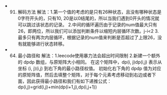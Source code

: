 * 91. 解码方法
解法：1.第一个值的考虑的是只有26种状态，且没有哪种状态是0字符开头的，只有10, 20是以0结尾的，所以当我们遇到0开头的情况就可以跳过该状态的记录。
      2.中间的循环遍历由于记录的num值最大只有26，即两位，所以我们可以添加判断条件以缩短内层循环次数。j-i<2
      3.最多只有两次内层循环，根据记录的num值来判断是否超过了上限26，没有就能够进行状态转移。
   
* 64. 最小路径和
解法：1.leecode使用暴力法会超出时间限制
      2.新建一个额外的 dpdp 数组，与原矩阵大小相同。
      在这个矩阵中，dp(i, j)dp(i,j) 表示从坐标 (i, j)(i,j) 到右下角的最小路径权值。
      初始化右下角的 dpdp 值为对应的原矩阵值，然后去填整个矩阵，对于每个元素考虑移动到右边或者下面，因此获得最小路径和我们有如下递推公式：
        dp(i,j)=grid(i,j)+min(dp(i+1,j),dp(i,j+1))
        